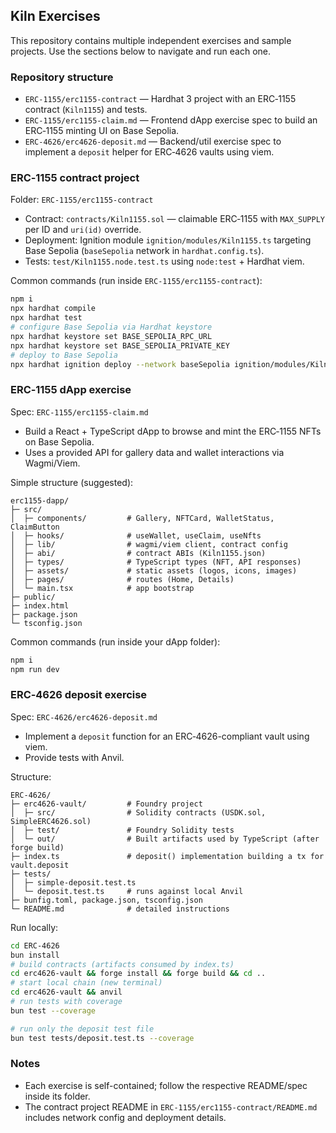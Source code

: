 ## Kiln Exercises

This repository contains multiple independent exercises and sample projects. Use the sections below to navigate and run each one.

### Repository structure

- `ERC-1155/erc1155-contract` — Hardhat 3 project with an ERC‑1155 contract (`Kiln1155`) and tests.
- `ERC-1155/erc1155-claim.md` — Frontend dApp exercise spec to build an ERC‑1155 minting UI on Base Sepolia.
- `ERC-4626/erc4626-deposit.md` — Backend/util exercise spec to implement a `deposit` helper for ERC‑4626 vaults using viem.

### ERC‑1155 contract project

Folder: `ERC-1155/erc1155-contract`

- Contract: `contracts/Kiln1155.sol` — claimable ERC‑1155 with `MAX_SUPPLY` per ID and `uri(id)` override.
- Deployment: Ignition module `ignition/modules/Kiln1155.ts` targeting Base Sepolia (`baseSepolia` network in `hardhat.config.ts`).
- Tests: `test/Kiln1155.node.test.ts` using `node:test` + Hardhat viem.

Common commands (run inside `ERC-1155/erc1155-contract`):

```bash
npm i
npx hardhat compile
npx hardhat test
# configure Base Sepolia via Hardhat keystore
npx hardhat keystore set BASE_SEPOLIA_RPC_URL
npx hardhat keystore set BASE_SEPOLIA_PRIVATE_KEY
# deploy to Base Sepolia
npx hardhat ignition deploy --network baseSepolia ignition/modules/Kiln1155.ts
```

### ERC‑1155 dApp exercise

Spec: `ERC-1155/erc1155-claim.md`

- Build a React + TypeScript dApp to browse and mint the ERC‑1155 NFTs on Base Sepolia.
- Uses a provided API for gallery data and wallet interactions via Wagmi/Viem.

Simple structure (suggested):

```
erc1155-dapp/
├─ src/
│  ├─ components/         # Gallery, NFTCard, WalletStatus, ClaimButton
│  ├─ hooks/              # useWallet, useClaim, useNfts
│  ├─ lib/                # wagmi/viem client, contract config
│  ├─ abi/                # contract ABIs (Kiln1155.json)
│  ├─ types/              # TypeScript types (NFT, API responses)
│  ├─ assets/             # static assets (logos, icons, images)
│  ├─ pages/              # routes (Home, Details)
│  └─ main.tsx            # app bootstrap
├─ public/
├─ index.html
├─ package.json
└─ tsconfig.json
```

Common commands (run inside your dApp folder):

```bash
npm i
npm run dev
```

### ERC‑4626 deposit exercise

Spec: `ERC-4626/erc4626-deposit.md`

- Implement a `deposit` function for an ERC‑4626-compliant vault using viem.
- Provide tests with Anvil.

Structure:

```
ERC-4626/
├─ erc4626-vault/         # Foundry project
│  ├─ src/                # Solidity contracts (USDK.sol, SimpleERC4626.sol)
│  ├─ test/               # Foundry Solidity tests
│  └─ out/                # Built artifacts used by TypeScript (after forge build)
├─ index.ts               # deposit() implementation building a tx for vault.deposit
├─ tests/
│  ├─ simple-deposit.test.ts
│  └─ deposit.test.ts     # runs against local Anvil
├─ bunfig.toml, package.json, tsconfig.json
└─ README.md              # detailed instructions
```

Run locally:

```bash
cd ERC-4626
bun install
# build contracts (artifacts consumed by index.ts)
cd erc4626-vault && forge install && forge build && cd ..
# start local chain (new terminal)
cd erc4626-vault && anvil
# run tests with coverage
bun test --coverage

# run only the deposit test file
bun test tests/deposit.test.ts --coverage
```

### Notes

- Each exercise is self-contained; follow the respective README/spec inside its folder.
- The contract project README in `ERC-1155/erc1155-contract/README.md` includes network config and deployment details.